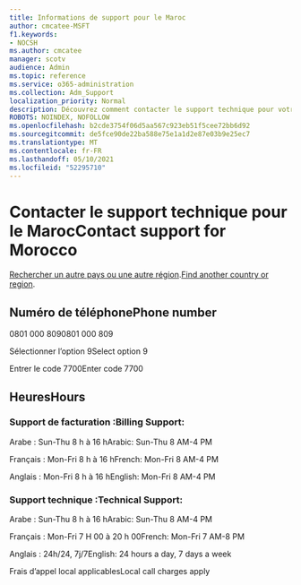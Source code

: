 ```yaml
---
title: Informations de support pour le Maroc
author: cmcatee-MSFT
f1.keywords:
- NOCSH
ms.author: cmcatee
manager: scotv
audience: Admin
ms.topic: reference
ms.service: o365-administration
ms.collection: Adm_Support
localization_priority: Normal
description: Découvrez comment contacter le support technique pour votre pays ou région.
ROBOTS: NOINDEX, NOFOLLOW
ms.openlocfilehash: b2cde3754f06d5aa567c923eb51f5cee72bb6d92
ms.sourcegitcommit: de5fce90de22ba588e75e1a1d2e87e03b9e25ec7
ms.translationtype: MT
ms.contentlocale: fr-FR
ms.lasthandoff: 05/10/2021
ms.locfileid: "52295710"
---
```

# <a name="contact-support-for-morocco"></a><span data-ttu-id="3f9b4-103">Contacter le support technique pour le Maroc</span><span class="sxs-lookup"><span data-stu-id="3f9b4-103">Contact support for Morocco</span></span>

<span data-ttu-id="3f9b4-104">[Rechercher un autre pays ou une autre région](../../business-video/get-help-support.md).</span><span class="sxs-lookup"><span data-stu-id="3f9b4-104">[Find another country or region](../../business-video/get-help-support.md).</span></span>

## <a name="phone-number"></a><span data-ttu-id="3f9b4-105">Numéro de téléphone</span><span class="sxs-lookup"><span data-stu-id="3f9b4-105">Phone number</span></span>
<span data-ttu-id="3f9b4-106">0801 000 809</span><span class="sxs-lookup"><span data-stu-id="3f9b4-106">0801 000 809</span></span>

<span data-ttu-id="3f9b4-107">Sélectionner l’option 9</span><span class="sxs-lookup"><span data-stu-id="3f9b4-107">Select option 9</span></span>

<span data-ttu-id="3f9b4-108">Entrer le code 7700</span><span class="sxs-lookup"><span data-stu-id="3f9b4-108">Enter code 7700</span></span>

## <a name="hours"></a><span data-ttu-id="3f9b4-109">Heures</span><span class="sxs-lookup"><span data-stu-id="3f9b4-109">Hours</span></span>
### <a name="billing-support"></a><span data-ttu-id="3f9b4-110">Support de facturation :</span><span class="sxs-lookup"><span data-stu-id="3f9b4-110">Billing Support:</span></span>

<span data-ttu-id="3f9b4-111">Arabe : Sun-Thu 8 h à 16 h</span><span class="sxs-lookup"><span data-stu-id="3f9b4-111">Arabic: Sun-Thu 8 AM-4 PM</span></span>

<span data-ttu-id="3f9b4-112">Français : Mon-Fri 8 h à 16 h</span><span class="sxs-lookup"><span data-stu-id="3f9b4-112">French: Mon-Fri 8 AM-4 PM</span></span>

<span data-ttu-id="3f9b4-113">Anglais : Mon-Fri 8 h à 16 h</span><span class="sxs-lookup"><span data-stu-id="3f9b4-113">English: Mon-Fri 8 AM-4 PM</span></span>

### <a name="technical-support"></a><span data-ttu-id="3f9b4-114">Support technique :</span><span class="sxs-lookup"><span data-stu-id="3f9b4-114">Technical Support:</span></span>

<span data-ttu-id="3f9b4-115">Arabe : Sun-Thu 8 h à 16 h</span><span class="sxs-lookup"><span data-stu-id="3f9b4-115">Arabic: Sun-Thu 8 AM-4 PM</span></span>

<span data-ttu-id="3f9b4-116">Français : Mon-Fri 7 H 00 à 20 h 00</span><span class="sxs-lookup"><span data-stu-id="3f9b4-116">French: Mon-Fri 7 AM-8 PM</span></span>

<span data-ttu-id="3f9b4-117">Anglais : 24h/24, 7j/7</span><span class="sxs-lookup"><span data-stu-id="3f9b4-117">English: 24 hours a day, 7 days a week</span></span>

<span data-ttu-id="3f9b4-118">Frais d’appel local applicables</span><span class="sxs-lookup"><span data-stu-id="3f9b4-118">Local call charges apply</span></span>
